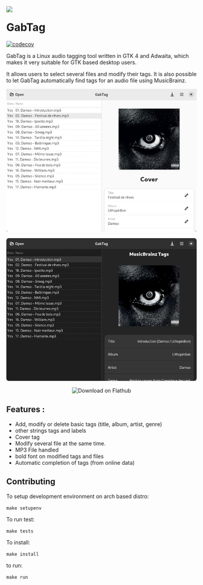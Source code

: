 <img align="left" style="vertical-align: middle" src="data/icons/hicolor/scalable/apps/com.github.lachhebo.Gabtag.svg"/>

# GabTag

[![codecov](https://codecov.io/gh/lachhebo/GabTag/branch/master/graph/badge.svg)](https://codecov.io/gh/lachhebo/GabTag)

GabTag is a Linux audio tagging tool written in GTK 4 and Adwaita, which makes it very suitable for GTK based desktop users.

It allows users to select several files and modify their tags. It is also possible to let GabTag automatically find tags for an audio file using MusicBrainz.

<p align="center"><img src="https://raw.githubusercontent.com/lachhebo/GabTag/screenshots/Gabtag_v13_2.png#gh-light-mode-only"/></p>
<p align="center"><img src="https://raw.githubusercontent.com/lachhebo/GabTag/screenshots/Gabtag_v13_1.png#gh-dark-mode-only"/></p>


<p align="center"<a href='https://flathub.org/apps/details/com.github.lachhebo.Gabtag'><img width='240' alt='Download on Flathub' src='https://flathub.org/assets/badges/flathub-badge-en.png'/></a></p>

## Features :

- Add, modify or delete basic tags (title, album, artist, genre)
- other strings tags and labels
- Cover tag
- Modify several file at the same time.
- MP3  File handled
- bold font on modified tags and files
- Automatic completion of tags (from online data)

## Contributing

To setup development environment on arch based distro:

    make setupenv

To run test:

    make tests

To install:

    make install

to run:

    make run 
